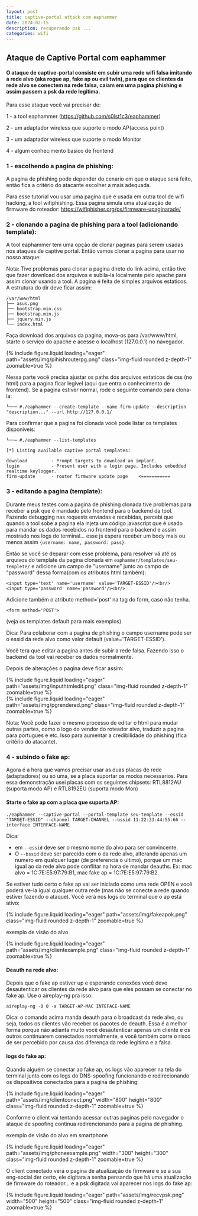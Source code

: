 ```yaml
---
layout: post
title: captive-portal attack com eaphammer
date: 2024-02-15
description: recuperando psk ...
categories: wifi
---
```



## Ataque de Captive Portal com eaphammer

#### O ataque de captive-portal consiste em subir uma rede wifi falsa imitando a rede alvo (aka rogue ap, fake ap ou evil twin), para que os clientes da rede alvo se conectem na rede falsa, caiam em uma pagina phishing e assim passem a psk da rede legítima.

Para esse ataque você vai precisar de:

1 - a tool eaphammer (https://github.com/s0lst1c3/eaphammer)

2 - um adaptador wireless que suporte o modo AP(access point)

3 - um adaptador wireless que suporte o modo Monitor

4 - algum conhecimento basico de frontend


### 1 - escolhendo a pagina de phishing:

A pagina de phishing pode depender do cenario em que o ataque será feito, então fica a critério do atacante escolher a mais adequada.

Para esse tutorial vou usar uma pagina que é usada em outra tool de wifi hacking, a tool wifiphishing. Essa pagina simula uma atualização de firmware do roteador: https://wifiphisher.org/ps/firmware-upaginarade/


### 2 - clonando a pagina de phishing para a tool (adicionando template):

A tool eaphammer tem uma opção de clonar paginas para serem usadas nos ataques de captive portal. Então vamos clonar a pagina para usar no nosso ataque:

Nota: Tive problemas para clonar a pagina direto do link acima, então tive que fazer download dos arquivos e subila-la localmente pelo apache para assim clonar usando a tool. A pagina é feita de simples arquivos estaticos. A estrutura do dir deve ficar assim: 

```
/var/www/html
├── asus.png
├── bootstrap.min.css
├── bootstrap.min.js
├── jquery.min.js
└── index.html
```

Faça download dos arquivos da pagina, mova-os para /var/www/html, starte o serviço do apache e acesse o localhost (127.0.0.1) no navegador.


<div class="col-sm mt-3 mt-md-0">
    {% include figure.liquid loading="eager" path="assets/img/pihishrouterpg.png" class="img-fluid rounded z-depth-1" zoomable=true %}
</div>


Nessa parte você precisa ajustar os paths dos arquivos estaticos de css (no html) para a pagina ficar legivel (aqui que entra o conhecimento de frontend). Se a pagina estiver normal, rode o seguinte comando para clona-la:

```
└──╼ #./eaphammer --create-template --name firm-update --description "description..." --url http://127.0.0.1/
```

Para confirmar que a pagina foi clonada você pode listar os templates disponiveis:

```
└──╼ #./eaphammer --list-templates

[*] Listing available captive portal templates:

download         - Prompt targets to download an implant.
login            - Present user with a login page. Includes embedded realtime keylogger.
firm-update      - router firmware update page    <===========
```


### 3 - editando a pagina (template):

Durante meus testes com a pagina de phishing clonada tive problemas para receber a psk que é mandado pelo frontend para o backend da tool. Fazendo debugging nas requests enviadas e recebidas, percebi que quando a tool sobe a pagina ela injeta um código javascript que é usado para mandar os dados recebidos no frontend para o backend e assim mostrado nos logs do terminal... esse js espera receber um body mais ou menos assim ```{username: name, password: pass}```.

Então se você se deparar com esse problema, para resolver vá até os arquivos do template da pagina clonada em ```eaphammer/templates/seu-templete/``` e adicione um campo de "username" junto ao campo de "password" dessa forma(com os atributos html também):

``` 
<input type='text' name='username' value='TARGET-ESSID'/><br/>
<input type='password' name='password'/><br/>
```
Adicione também o atributo method='post' na tag do form, caso não tenha.

```
<form method='POST'>
```

(veja os templates default para mais exemplos)

Dica: Para colaborar com a pagina de phishing o campo username pode ser o essid da rede alvo como valor default (value='TARGET-ESSID'). 

Você tera que editar a pagina antes de subir a rede falsa. Fazendo isso o backend da tool vai receber os dados normalmente.

Depois de alterações o pagina deve ficar assim:

<div class="col-sm mt-3 mt-md-0">
    {% include figure.liquid loading="eager" path="assets/img/inputhtmledit.png" class="img-fluid rounded z-depth-1" zoomable=true %}
</div>


<div class="col-sm mt-3 mt-md-0">
    {% include figure.liquid loading="eager" path="assets/img/pgrendered.png" class="img-fluid rounded z-depth-1" zoomable=true %}
</div>


Nota: Você pode fazer o mesmo processo de editar o html para mudar outras partes, como o logo do vendor do roteador alvo, traduzir a pagina para portugues e etc. Isso para aumentar a credibilidade do phishing (fica critério do atacante).


### 4 - subindo o fake ap:

Agora é a hora que vamos precisar usar as duas placas de rede (adaptadores) ou só uma, se a placa suportar os modos necessarios. Para essa demonstração usei placas com os seguintes chipsets: RTL8812AU (suporta modo AP) e RTL8192EU (suporta modo Mon)


#### Starte o fake ap com a placa que suporta AP:

```
./eaphammer --captive-portal --portal-template seu-template --essid "TARGET-ESSID" --channel TARGET-CHANNEL --bssid 11:22:33:44:55:66 --interface INTERFACE-NAME
```

Dica: 
- em ```--essid``` deve ser o mesmo nome do alvo para ser convincente. 
- O ```--bssid``` deve ser parecido com o da rede alvo, alterando apenas um numero em qualquer lugar (de preferencia o ultimo), porque um mac igual ao da rede alvo pode conflitar na hora de mandar deauths. Ex: mac alvo = 1C:7E:E5:97:79:B1, mac fake ap = 1C:7E:E5:97:79:B2.

Se estiver tudo certo o fake ap vai ser iniciado como uma rede OPEN e você poderá ve-la igual qualquer outra rede (mas não se conecte a rede quando estiver fazendo o ataque). Você verá nos logs do terminal que o ap está ativo:


<div class="col-sm mt-3 mt-md-0">
    {% include figure.liquid loading="eager" path="assets/img/fakeapok.png" class="img-fluid rounded z-depth-1" zoomable=true %}
</div>


exemplo de visão do alvo

<div class="col-sm mt-3 mt-md-0">
    {% include figure.liquid loading="eager" path="assets/img/clientexample.png" class="img-fluid rounded z-depth-1" zoomable=true %}
</div>


#### Deauth na rede alvo:

Depois que o fake ap estiver up e esperando conexões você deve desautenticar os clientes da rede alvo para que eles possam se conectar no fake ap. Use o aireplay-ng pra isso:

```
aireplay-ng -0 0 -a TARGET-AP-MAC INTEFACE-NAME
```

Dica: o comando acima manda deauth para o broadcast da rede alvo, ou seja, todos os clientes vão receber os pacotes de deauth. Essa é a melhor forma porque não adianta muito você desautenticar apenas um cliente e os outros continuarem conectados normalmente, e você também corre o risco de ser percebido por causa das diferença da rede legitima e a falsa.


#### logs do fake ap:

Quando alguém se conectar ao fake ap, os logs vão aparecer na tela do terminal junto com os logs do DNS-spoofing funcionando e redirecionando os dispositivos conectados para a pagina de phishing:


<div class="col-sm mt-3 mt-md-0">
    {% include figure.liquid loading="eager" path="assets/img/clientconect.png" width="800" height="800" class="img-fluid rounded z-depth-1" zoomable=true %}
</div>


Conforme o client vai tentando acessar outras paginas pelo navegador o ataque de spoofing continua redirencionando para a pagina de phishing.


exemplo de visão do alvo em smartphone


<div class="col-sm mt-3 mt-md-0">
    {% include figure.liquid loading="eager" path="assets/img/phoneexample.png" width="300" height="300" class="img-fluid rounded z-depth-1" zoomable=true %}
</div>


O client conectado verá o pagina de atualização de firmware e se a sua eng-social der certo, ele digitara a senha pensando que há uma atualização de firmware do roteador... e a psk digitada vai aparecer nos logs do fake ap:

<div class="col-sm mt-3 mt-md-0">
    {% include figure.liquid loading="eager" path="assets/img/recvpsk.png" width="500" height="500" class="img-fluid rounded z-depth-1" zoomable=true %}
</div>


